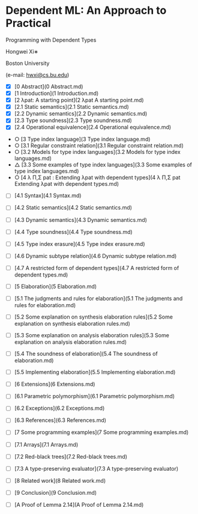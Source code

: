 # Dependent ML: An Approach to Practical

Programming with Dependent Types

Hongwei Xi∗

Boston University

(e-mail: hwxi@cs.bu.edu)

- [x] [0 Abstract](0 Abstract.md)
- [x] [1 Introduction](1 Introduction.md)
- [x] [2 λpat: A starting point](2 λpat A starting point.md)
- [x] [2.1 Static semantics](2.1 Static semantics.md)
- [x] [2.2 Dynamic semantics](2.2 Dynamic semantics.md)
- [x] [2.3 Type soundness](2.3 Type soundness.md)
- [x] [2.4 Operational equivalence](2.4 Operational equivalence.md)
- ○ [3 Type index language](3 Type index language.md)
- ○ [3.1 Regular constraint relation](3.1 Regular constraint relation.md)
- ○ [3.2 Models for type index languages](3.2 Models for type index languages.md)
- △ [3.3 Some examples of type index languages](3.3 Some examples of type index languages.md)
- ○ [4 λ Π,Σ pat : Extending λpat with dependent types](4 λ Π,Σ pat Extending λpat with dependent types.md)
- [ ] [4.1 Syntax](4.1 Syntax.md)
- [ ] [4.2 Static semantics](4.2 Static semantics.md)
- [ ] [4.3 Dynamic semantics](4.3 Dynamic semantics.md)
- [ ] [4.4 Type soundness](4.4 Type soundness.md)
- [ ] [4.5 Type index erasure](4.5 Type index erasure.md)
- [ ] [4.6 Dynamic subtype relation](4.6 Dynamic subtype relation.md)
- [ ] [4.7 A restricted form of dependent types](4.7 A restricted form of dependent types.md)
- [ ] [5 Elaboration](5 Elaboration.md)
- [ ] [5.1 The judgments and rules for elaboration](5.1 The judgments and rules for elaboration.md)
- [ ] [5.2 Some explanation on synthesis elaboration rules](5.2 Some explanation on synthesis elaboration rules.md)
- [ ] [5.3 Some explanation on analysis elaboration rules](5.3 Some explanation on analysis elaboration rules.md)
- [ ] [5.4 The soundness of elaboration](5.4 The soundness of elaboration.md)
- [ ] [5.5 Implementing elaboration](5.5 Implementing elaboration.md)
- [ ] [6 Extensions](6 Extensions.md)
- [ ] [6.1 Parametric polymorphism](6.1 Parametric polymorphism.md)
- [ ] [6.2 Exceptions](6.2 Exceptions.md)
- [ ] [6.3 References](6.3 References.md)
- [ ] [7 Some programming examples](7 Some programming examples.md)
- [ ] [7.1 Arrays](7.1 Arrays.md)
- [ ] [7.2 Red-black trees](7.2 Red-black trees.md)
- [ ] [7.3 A type-preserving evaluator](7.3 A type-preserving evaluator)

- [ ] [8 Related work](8 Related work.md)
- [ ] [9 Conclusion](9 Conclusion.md)
- [ ] [A Proof of Lemma 2.14](A Proof of Lemma 2.14.md)


